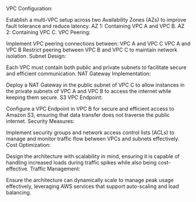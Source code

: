 VPC Configuration:

Establish a multi-VPC setup across two Availability Zones (AZs) to improve fault tolerance and reduce latency.
AZ 1: Containing VPC A and VPC B.
AZ 2: Containing VPC C.
VPC Peering:

Implement VPC peering connections between:
VPC A and VPC C
VPC A and VPC B
Restrict peering between VPC B and VPC C to maintain network isolation.
Subnet Design:

Each VPC must contain both public and private subnets to facilitate secure and efficient communication.
NAT Gateway Implementation:

Deploy a NAT Gateway in the public subnet of VPC C to allow instances in the private subnets of VPC A and VPC B to access the internet while keeping them secure.
S3 VPC Endpoint:

Configure a VPC Endpoint in VPC B for secure and efficient access to Amazon S3, ensuring that data transfer does not traverse the public internet.
Security Measures:

Implement security groups and network access control lists (ACLs) to manage and monitor traffic flow between VPCs and subnets effectively.
Cost Optimization:

Design the architecture with scalability in mind, ensuring it is capable of handling increased loads during traffic spikes while also being cost-effective.
Traffic Management:

Ensure the architecture can dynamically scale to manage peak usage effectively, leveraging AWS services that support auto-scaling and load balancing.

